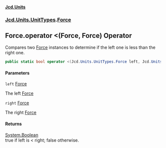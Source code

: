 #### [Jcd.Units](index.md 'index')
### [Jcd.Units.UnitTypes](Jcd.Units.UnitTypes.md 'Jcd.Units.UnitTypes').[Force](Jcd.Units.UnitTypes.Force.md 'Jcd.Units.UnitTypes.Force')

## Force.operator <(Force, Force) Operator

Compares two [Force](Jcd.Units.UnitTypes.Force.md 'Jcd.Units.UnitTypes.Force') instances to determine if the left one is less than the right one.

```csharp
public static bool operator <(Jcd.Units.UnitTypes.Force left, Jcd.Units.UnitTypes.Force right);
```
#### Parameters

<a name='Jcd.Units.UnitTypes.Force.op_LessThan(Jcd.Units.UnitTypes.Force,Jcd.Units.UnitTypes.Force).left'></a>

`left` [Force](Jcd.Units.UnitTypes.Force.md 'Jcd.Units.UnitTypes.Force')

The left [Force](Jcd.Units.UnitTypes.Force.md 'Jcd.Units.UnitTypes.Force')

<a name='Jcd.Units.UnitTypes.Force.op_LessThan(Jcd.Units.UnitTypes.Force,Jcd.Units.UnitTypes.Force).right'></a>

`right` [Force](Jcd.Units.UnitTypes.Force.md 'Jcd.Units.UnitTypes.Force')

The right [Force](Jcd.Units.UnitTypes.Force.md 'Jcd.Units.UnitTypes.Force')

#### Returns
[System.Boolean](https://docs.microsoft.com/en-us/dotnet/api/System.Boolean 'System.Boolean')  
true if left is < right; false otherwise.
